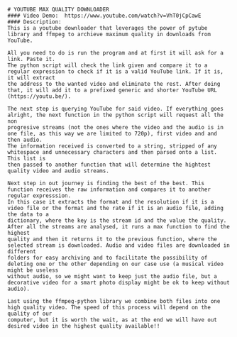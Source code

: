     # YOUTUBE MAX QUALITY DOWNLOADER
    #### Video Demo:  https://www.youtube.com/watch?v=VhT0jCpCawE
    #### Description:
    This is a youtube downloader that leverages the power of pytube library and ffmpeg to archieve maximum quality in downloads from YouTube.

    All you need to do is run the program and at first it will ask for a link. Paste it. 
    The python script will check the link given and compare it to a regular expression to check if it is a valid YouTube link. If it is, it will extract
    the address to the wanted video and eliminate the rest. After doing that, it will add it to a prefixed generic and shorter YouTube URL
    (https://youtu.be/). 

    The next step is querying YouTube for said video. If everything goes alright, the next function in the python script will request all the non 
    progresive streams (not the ones where the video and the audio is in one file, as this way we are limited to 720p), first video and and then audio.
    The information received is converted to a string, stripped of any whitespace and unnecessary characters and then parsed onto a list. This list is 
    then passed to another function that will determine the hightest quality video and audio streams. 

    Next step in out journey is finding the best of the best. This function receives the raw information and compares it to another regular expresssion. 
    In this case it extracts the format and the resolution if it is a video file or the format and the rate if it is an audio file, adding the data to a
    dictionary, where the key is the stream id and the value the quality. After all the streams are analysed, it runs a max function to find the highest 
    quality and then it returns it to the previous function, where the selected stream is downloaded. Audio and video files are downloaded in different 
    folders for easy archiving and to facilitate the possibility of deleting one or the other depending on our case use (a musical video might be useless 
    without audio, so we might want to keep just the audio file, but a decorative video for a smart photo display might be ok to keep without audio). 

    Last using the ffmpeg-python library we combine both files into one high quality video. The speed of this process will depend on the quality of our 
    computer, but it is worth the wait, as at the end we will have out desired video in the highest quality available!! 
